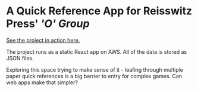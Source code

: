 # A Quick Reference App for Reisswitz Press' *'O' Group*

[See the project in action here.](ogroup.nomorelostsheets.com)

The project runs as a static React app on AWS. All of the data is stored as JSON files.

Exploring this space trying to make sense of it - leafing through multiple paper quick references is a big barrier to entry for complex games. Can web apps make that simpler?
